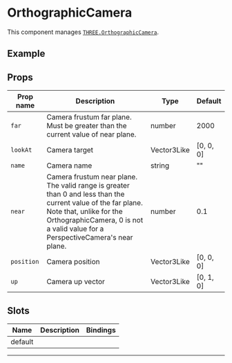 # OrthographicCamera

  <script setup>
  import OrthographicCamera from '../../examples/OrthographicCamera.vue'
  </script>

This component manages [`THREE.OrthographicCamera`](https://threejs.org/docs/#api/en/cameras/OrthographicCamera).

## Example

  <ClientOnly>
  <OrthographicCamera />
  </ClientOnly>


## Props

| Prop name | Description                                                                                                                                                                                                                       | Type        | Default            |
| --------- | --------------------------------------------------------------------------------------------------------------------------------------------------------------------------------------------------------------------------------- | ----------- | ------------------ |
|` far       `| Camera frustum far plane.<br/>Must be greater than the current value of near plane.                                                                                                                                               | number      | 2000               |
|` lookAt    `| Camera target                                                                                                                                                                                                                     | Vector3Like | [0, 0, 0] |
|` name      `| Camera name                                                                                                                                                                                                                       | string      | ""                 |
|` near      `| Camera frustum near plane.<br/>The valid range is greater than 0 and less than the current value of the far plane.<br/>Note that, unlike for the OrthographicCamera, 0 is not a valid value for a PerspectiveCamera's near plane. | number      | 0.1                |
|` position  `| Camera position                                                                                                                                                                                                                   | Vector3Like | [0, 0, 0] |
|` up        `| Camera up vector                                                                                                                                                                                                                  | Vector3Like | [0, 1, 0] |

## Slots

| Name    | Description | Bindings |
| ------- | ----------- | -------- |
| default |             |          |

---

